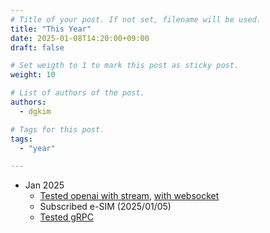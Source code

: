 ```yaml
---
# Title of your post. If not set, filename will be used.
title: "This Year"
date: 2025-01-08T14:20:00+09:00
draft: false

# Set weigth to 1 to mark this post as sticky post.
weight: 10

# List of authors of the post.
authors:
  - dgkim

# Tags for this post.
tags:
  - "year"

---
```


- Jan 2025
  - [Tested openai with stream](https://github.com/deokgonkim/example/tree/main/openai/streaming), [with websocket](https://github.com/deokgonkim/example/tree/main/openai/streaming-websocket)
  - Subscribed e-SIM (2025/01/05)
  - [Tested gRPC](https://github.com/deokgonkim/example/tree/main/helloworld/grpc)
